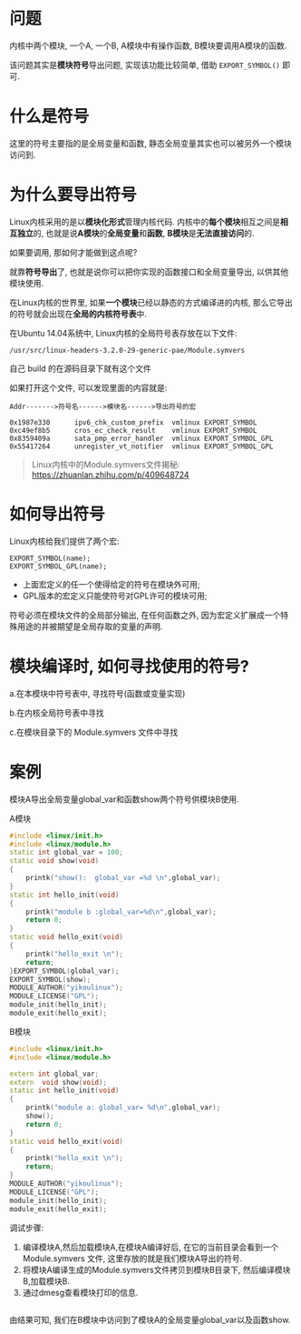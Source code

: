 
# 问题

内核中两个模块, 一个A, 一个B, A模块中有操作函数, B模块要调用A模块的函数. 

该问题其实是**模块符号**导出问题, 实现该功能比较简单, 借助 `EXPORT_SYMBOL()` 即可. 

# 什么是符号

这里的符号主要指的是全局变量和函数, 静态全局变量其实也可以被另外一个模块访问到. 

# 为什么要导出符号

Linux内核采用的是以**模块化形式**管理内核代码. 内核中的**每个模块**相互之间是**相互独立**的, 也就是说**A模块**的**全局变量**和**函数**, **B模块**是**无法直接访问**的. 

如果要调用, 那如何才能做到这点呢?

就靠**符号导出**了, 也就是说你可以把你实现的函数接口和全局变量导出, 以供其他模块使用. 

在Linux内核的世界里, 如果**一个模块**已经以静态的方式编译进的内核, 那么它导出的符号就会出现在**全局的内核符号表**中. 

在Ubuntu 14.04系统中, Linux内核的全局符号表存放在以下文件: 

```
/usr/src/linux-headers-3.2.0-29-generic-pae/Module.symvers
```

自己 build 的在源码目录下就有这个文件


如果打开这个文件, 可以发现里面的内容就是: 

```
Addr------->符号名------>模块名------>导出符号的宏
```

```
0x1987e330      ipv6_chk_custom_prefix  vmlinux EXPORT_SYMBOL
0xc49ef8b5      cros_ec_check_result    vmlinux EXPORT_SYMBOL
0x8359409a      sata_pmp_error_handler  vmlinux EXPORT_SYMBOL_GPL
0x55417264      unregister_vt_notifier  vmlinux EXPORT_SYMBOL_GPL
```

> Linux内核中的Module.symvers文件揭秘: https://zhuanlan.zhihu.com/p/409648724

# 如何导出符号

Linux内核给我们提供了两个宏: 

```
EXPORT_SYMBOL(name);
EXPORT_SYMBOL_GPL(name);
```

* 上面宏定义的任一个使得给定的符号在模块外可用; 
* GPL版本的宏定义只能使符号对GPL许可的模块可用; 

符号必须在模块文件的全局部分输出, 在任何函数之外, 因为宏定义扩展成一个特殊用途的并被期望是全局存取的变量的声明. 

# 模块编译时, 如何寻找使用的符号?

a.在本模块中符号表中, 寻找符号(函数或变量实现)

b.在内核全局符号表中寻找

c.在模块目录下的 Module.symvers 文件中寻找

# 案例

模块A导出全局变量global_var和函数show两个符号供模块B使用. 

A模块

```cpp
#include <linux/init.h>
#include <linux/module.h>
static int global_var = 100;
static void show(void)
{
	printk("show():  global_var =%d \n",global_var);
}
static int hello_init(void)
{
	printk("module b :global_var=%d\n",global_var);
	return 0;
}
static void hello_exit(void)
{
	printk("hello_exit \n");
	return;
}EXPORT_SYMBOL(global_var);
EXPORT_SYMBOL(show);
MODULE_AUTHOR("yikoulinux");
MODULE_LICENSE("GPL");
module_init(hello_init);
module_exit(hello_exit);
```

B模块

```cpp
#include <linux/init.h>
#include <linux/module.h>

extern int global_var;
extern  void show(void);
static int hello_init(void)
{
	printk("module a: global_var= %d\n",global_var);
	show();
	return 0;
}
static void hello_exit(void)
{
	printk("hello_exit \n");
	return;
}
MODULE_AUTHOR("yikoulinux");
MODULE_LICENSE("GPL");
module_init(hello_init);
module_exit(hello_exit);
```

调试步骤: 

1. 编译模块A,然后加载模块A,在模块A编译好后, 在它的当前目录会看到一个 Module.symvers 文件, 这里存放的就是我们模块A导出的符号. 
2. 将模块A编译生成的Module.symvers文件拷贝到模块B目录下, 然后编译模块B,加载模块B. 
3. 通过dmesg查看模块打印的信息. 

```

```

由结果可知, 我们在B模块中访问到了模块A的全局变量global_var以及函数show. 